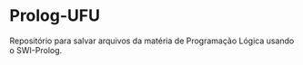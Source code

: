 # Prolog-UFU
Repositório para salvar arquivos da matéria de Programação Lógica usando o SWI-Prolog.
